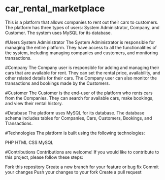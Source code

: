 # car_rental_marketplace
This is a platform that allows companies to rent out their cars to customers. The platform has three types of users: System Administrator, Company, and Customer. The system uses MySQL for its database.

#Users
System Administrator
The System Administrator is responsible for managing the entire platform. They have access to all the functionalities of the system, including managing companies and customers, and monitoring transactions.


#Company
The Company user is responsible for adding and managing their cars that are available for rent. They can set the rental price, availability, and other related details for their cars. The Company user can also monitor the transactions and bookings made by the Customers.


#Customer
The Customer is the end-user of the platform who rents cars from the Companies. They can search for available cars, make bookings, and view their rental history.


#Database
The platform uses MySQL for its database. The database schema includes tables for Companies, Cars, Customers, Bookings, and Transactions.


#Technologies
The platform is built using the following technologies:

PHP
HTML
CSS
MySQL


#Contributions
Contributions are welcome! If you would like to contribute to this project, please follow these steps:

Fork this repository
Create a new branch for your feature or bug fix
Commit your changes
Push your changes to your fork
Create a pull request
